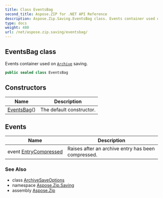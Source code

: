 ```yaml
---
title: Class EventsBag
second_title: Aspose.ZIP for .NET API Reference
description: Aspose.Zip.Saving.EventsBag class. Events container used on Archive saving
type: docs
weight: 480
url: /net/aspose.zip.saving/eventsbag/
---
```

## EventsBag class

Events container used on [`Archive`](../../aspose.zip/archive/) saving.

```csharp
public sealed class EventsBag
```

## Constructors

| Name | Description |
| --- | --- |
| [EventsBag](eventsbag/)() | The default constructor. |

## Events

| Name | Description |
| --- | --- |
| event [EntryCompressed](../../aspose.zip.saving/eventsbag/entrycompressed/) | Raises after an archive entry has been compressed. |

### See Also

* class [ArchiveSaveOptions](../archivesaveoptions/)
* namespace [Aspose.Zip.Saving](../../aspose.zip.saving/)
* assembly [Aspose.Zip](../../)


